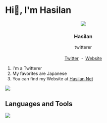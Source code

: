 # Hi👋, I'm Hasilan
<p align="center">
  <img src="https://hasilan.net/wp-content/uploads/2024/07/icon-v1-e1720276485427.png" />
  <h3 align="center">Hasilan</h3>
  <p align="center">
  twitterer
  <br>
  <br>
  <a href="https://x.com/Ha4lan">Twitter</a>
  ・
  <a href="https://hasilan.net/">Website</a>
  </p>
</p>

1. I'm a Twitterer
2. My favorites are Japanese
3. You can find my Website at [Hasilan Net](https://hasilan.net)

![](https://github-readme-stats.vercel.app/api/top-langs?username=Ha4lan&show_icons=true&locale=en&layout=compact)

## Languages and Tools
![](https://skillicons.dev/icons?i=html,css,js,php,react,express,wordpress,vscode,github)

